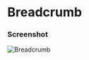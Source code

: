 # Breadcrumb

### Screenshot

![Breadcrumb](https://user-images.githubusercontent.com/19285811/69031059-300cf280-0a14-11ea-9e64-387d835e5102.png)
